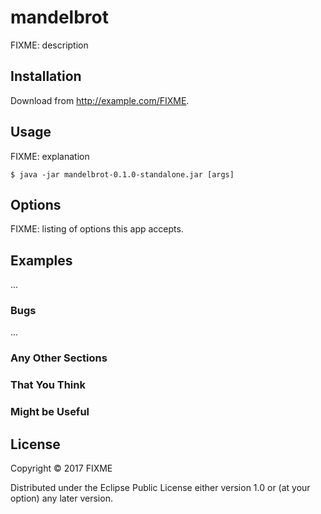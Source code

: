 # mandelbrot

FIXME: description

## Installation

Download from http://example.com/FIXME.

## Usage

FIXME: explanation

    $ java -jar mandelbrot-0.1.0-standalone.jar [args]

## Options

FIXME: listing of options this app accepts.

## Examples

...

### Bugs

...

### Any Other Sections
### That You Think
### Might be Useful

## License

Copyright © 2017 FIXME

Distributed under the Eclipse Public License either version 1.0 or (at
your option) any later version.
